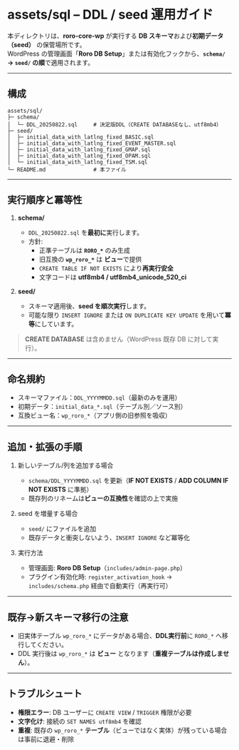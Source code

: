 # assets/sql – DDL / seed 運用ガイド

本ディレクトリは、**roro-core-wp** が実行する **DB スキーマ**および**初期データ（seed）** の保管場所です。  
WordPress の管理画面「**Roro DB Setup**」または有効化フックから、**`schema/` → `seed/` の順**で適用されます。

---

## 構成

```
assets/sql/
├─ schema/
│  └─ DDL_20250822.sql     # 決定版DDL（CREATE DATABASEなし、utf8mb4）
├─ seed/
│  ├─ initial_data_with_latlng_fixed_BASIC.sql
│  ├─ initial_data_with_latlng_fixed_EVENT_MASTER.sql
│  ├─ initial_data_with_latlng_fixed_GMAP.sql
│  ├─ initial_data_with_latlng_fixed_OPAM.sql
│  └─ initial_data_with_latlng_fixed_TSM.sql
└─ README.md               # 本ファイル
```

---

## 実行順序と冪等性

1. **schema/**  
   - `DDL_20250822.sql` を**最初に**実行します。  
   - 方針:  
     - 正準テーブルは **`RORO_*`** のみ生成  
     - 旧互換の **`wp_roro_*`** は **ビュー**で提供  
     - `CREATE TABLE IF NOT EXISTS` により**再実行安全**  
     - 文字コードは **utf8mb4 / utf8mb4_unicode_520_ci**

2. **seed/**  
   - スキーマ適用後、**seed を順次実行**します。  
   - 可能な限り `INSERT IGNORE` または `ON DUPLICATE KEY UPDATE` を用いて**冪等**にしています。

> **CREATE DATABASE** は含めません（WordPress 既存 DB に対して実行）。

---

## 命名規約

- スキーマファイル：`DDL_YYYYMMDD.sql`（最新のみを運用）  
- 初期データ：`initial_data_*.sql`（テーブル別／ソース別）  
- 互換ビュー名：`wp_roro_*`（アプリ側の旧参照を吸収）

---

## 追加・拡張の手順

1. 新しいテーブル/列を追加する場合  
   - `schema/DDL_YYYYMMDD.sql` を更新（**IF NOT EXISTS** / **ADD COLUMN IF NOT EXISTS** に準拠）  
   - 既存列のリネームは**ビューの互換性**を確認の上で実施

2. seed を増量する場合  
   - `seed/` にファイルを追加  
   - 既存データと衝突しないよう、`INSERT IGNORE` など冪等化

3. 実行方法  
   - 管理画面: **Roro DB Setup**（`includes/admin-page.php`）  
   - プラグイン有効化時: `register_activation_hook` → `includes/schema.php` 経由で自動実行（再実行可）

---

## 既存→新スキーマ移行の注意

- 旧実体テーブル `wp_roro_*` にデータがある場合、**DDL実行前**に `RORO_*` へ移行してください。  
- DDL 実行後は `wp_roro_*` は **ビュー** となります（**重複テーブルは作成しません**）。

---

## トラブルシュート

- **権限エラー**: DB ユーザーに `CREATE VIEW` / `TRIGGER` 権限が必要  
- **文字化け**: 接続の `SET NAMES utf8mb4` を確認  
- **重複**: 既存の `wp_roro_*` **テーブル**（ビューではなく実体）が残っている場合は事前に退避・削除
